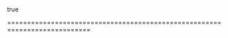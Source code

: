 <!--merge--><!--/merge-->
<!--hidden--><!--/hidden-->
<!--default-->true<!--/default-->
===========================================================================
